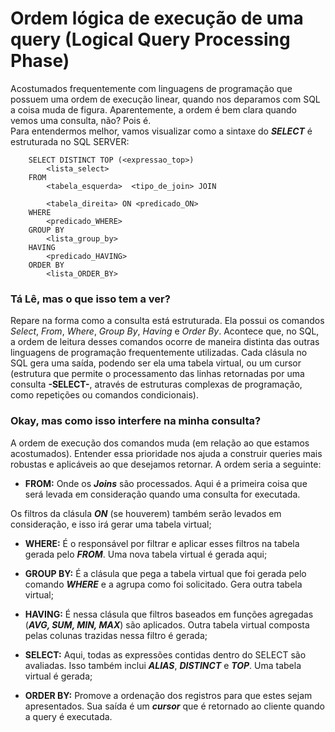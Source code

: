 
# Ordem lógica de execução de uma query (Logical Query Processing Phase)

Acostumados frequentemente com linguagens de programação que possuem uma ordem de execução linear, quando nos deparamos com SQL a coisa muda de figura. Aparentemente, a ordem é bem clara quando vemos uma consulta, não? Pois é.  
Para entendermos melhor, vamos visualizar como a sintaxe do _**SELECT**_ é estruturada no SQL SERVER:


        SELECT DISTINCT TOP (<expressao_top>)
            <lista_select>
        FROM
            <tabela_esquerda>  <tipo_de_join> JOIN      
            
            <tabela_direita> ON <predicado_ON>
        WHERE
            <predicado_WHERE>
        GROUP BY
            <lista_group_by>
        HAVING
            <predicado_HAVING>
        ORDER BY
            <lista_ORDER_BY>

### Tá Lê, mas o que isso tem a ver?

Repare na forma como a consulta está estruturada. Ela possui os comandos *Select*, *From*, *Where*, *Group By*, *Having* e *Order By*. Acontece que, no SQL, a ordem de leitura desses comandos ocorre de maneira distinta das outras linguagens de programação frequentemente utilizadas. Cada clásula no SQL gera uma saída, podendo ser ela uma tabela virtual, ou um cursor (estrutura que permite o processamento das linhas retornadas por uma consulta **-SELECT-**, através de estruturas complexas de programação, como repetições ou comandos condicionais).

### Okay, mas como isso interfere na minha consulta?

A ordem de execução dos comandos muda (em relação ao que estamos acostumados). Entender essa prioridade nos ajuda a construir queries mais robustas e aplicáveis ao que desejamos retornar. A ordem seria a seguinte:

* **FROM:** Onde os _**Joins**_ são processados. Aqui é a primeira coisa que será levada em consideração quando uma consulta for executada.  

Os filtros da clásula _**ON**_ (se houverem) também serão levados em consideração, e isso irá gerar uma tabela virtual;

* **WHERE:** É o responsável por filtrar e aplicar esses filtros na tabela gerada pelo _**FROM**_. Uma nova tabela virtual é gerada aqui;

* **GROUP BY:** É a clásula que pega a tabela virtual que foi gerada pelo comando _**WHERE**_ e a agrupa como foi solicitado. Gera outra tabela virtual;

* **HAVING:** É nessa clásula que filtros baseados em funções agregadas (_**AVG, SUM, MIN, MAX**_) são aplicados. Outra tabela virtual composta pelas colunas trazidas nessa filtro é gerada;

* **SELECT:** Aqui, todas as expressões contidas dentro do SELECT são avaliadas. Isso também inclui _**ALIAS**_, _**DISTINCT**_ e _**TOP**_. Uma tabela virtual é gerada;   

* **ORDER BY:** Promove a ordenação dos registros para que estes sejam apresentados. Sua saída é um _**cursor**_ que é retornado ao cliente quando a query é executada.



